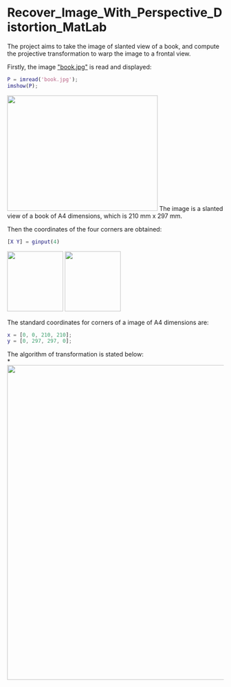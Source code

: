 # Recover_Image_With_Perspective_Distortion_MatLab

The project aims to take the image of slanted view of a book, and compute the projective transformation to warp the image to a frontal view.  

Firstly, the image ["book.jpg"](https://github.com/StephanieMussi/Recover_Image_With_Perspective_Distortion_MatLab/blob/main/book.jpg) is read and displayed:  
```matlab
P = imread('book.jpg');
imshow(P);
```  

<img src = "https://github.com/StephanieMussi/Recover_Image_With_Perspective_Distortion_MatLab/blob/main/book.jpg" width = 350 height = 269>  
The image is a slanted view of a book of A4 dimensions, which is 210 mm x 297 mm.  

Then the coordinates of the four corners are obtained:  
```matlab
[X Y] = ginput(4)
```  
<img src = "https://github.com/StephanieMussi/Recover_Image_With_Perspective_Distortion_MatLab/blob/main/Figures/coordx.png" width = 130 height=140>
<img src = "https://github.com/StephanieMussi/Recover_Image_With_Perspective_Distortion_MatLab/blob/main/Figures/coordy.png" width = 130 height=140>  


The standard coordinates for corners of a image of A4 dimensions are:  
```matlab
x = [0, 0, 210, 210];
y = [0, 297, 297, 0];
```  

The algorithm of transformation is stated below:  
*
<img src = "https://github.com/StephanieMussi/Recover_Image_With_Perspective_Distortion_MatLab/blob/main/Figures/algo.png" width = 744 height=733>  



